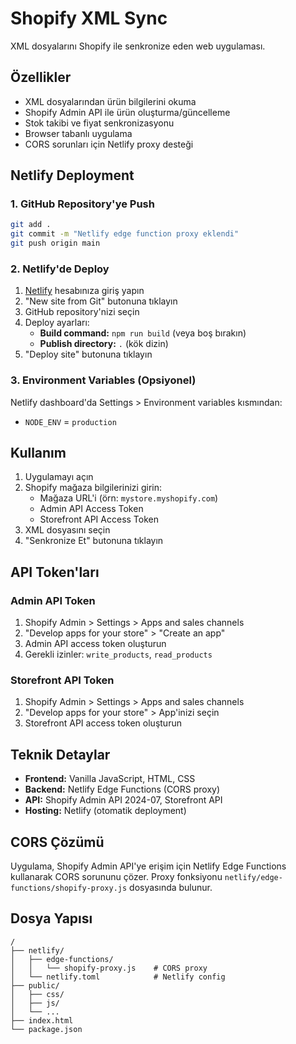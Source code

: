 # Shopify XML Sync

XML dosyalarını Shopify ile senkronize eden web uygulaması.

## Özellikler

- XML dosyalarından ürün bilgilerini okuma
- Shopify Admin API ile ürün oluşturma/güncelleme
- Stok takibi ve fiyat senkronizasyonu
- Browser tabanlı uygulama
- CORS sorunları için Netlify proxy desteği

## Netlify Deployment

### 1. GitHub Repository'ye Push

```bash
git add .
git commit -m "Netlify edge function proxy eklendi"
git push origin main
```

### 2. Netlify'de Deploy

1. [Netlify](https://app.netlify.com) hesabınıza giriş yapın
2. "New site from Git" butonuna tıklayın
3. GitHub repository'nizi seçin
4. Deploy ayarları:
   - **Build command:** `npm run build` (veya boş bırakın)
   - **Publish directory:** `.` (kök dizin)
5. "Deploy site" butonuna tıklayın

### 3. Environment Variables (Opsiyonel)

Netlify dashboard'da Settings > Environment variables kısmından:
- `NODE_ENV` = `production`

## Kullanım

1. Uygulamayı açın
2. Shopify mağaza bilgilerinizi girin:
   - Mağaza URL'i (örn: `mystore.myshopify.com`)
   - Admin API Access Token
   - Storefront API Access Token
3. XML dosyasını seçin
4. "Senkronize Et" butonuna tıklayın

## API Token'ları

### Admin API Token
1. Shopify Admin > Settings > Apps and sales channels
2. "Develop apps for your store" > "Create an app"
3. Admin API access token oluşturun
4. Gerekli izinler: `write_products`, `read_products`

### Storefront API Token
1. Shopify Admin > Settings > Apps and sales channels
2. "Develop apps for your store" > App'inizi seçin
3. Storefront API access token oluşturun

## Teknik Detaylar

- **Frontend:** Vanilla JavaScript, HTML, CSS
- **Backend:** Netlify Edge Functions (CORS proxy)
- **API:** Shopify Admin API 2024-07, Storefront API
- **Hosting:** Netlify (otomatik deployment)

## CORS Çözümü

Uygulama, Shopify Admin API'ye erişim için Netlify Edge Functions kullanarak CORS sorununu çözer. Proxy fonksiyonu `netlify/edge-functions/shopify-proxy.js` dosyasında bulunur.

## Dosya Yapısı

```
/
├── netlify/
│   ├── edge-functions/
│   │   └── shopify-proxy.js    # CORS proxy
│   └── netlify.toml            # Netlify config
├── public/
│   ├── css/
│   ├── js/
│   └── ...
├── index.html
└── package.json
```

